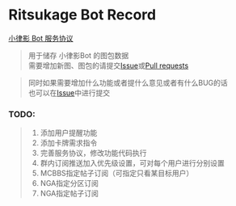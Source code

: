 # Ritsukage Bot Record  

[小律影 Bot 服务协议](https://github.com/BAKAOLC/RitsukageBotRecord/blob/master/LICENSE.md)

> 用于储存 小律影Bot 的图包数据  
> 需要增加新图、图包的请提交[Issue](https://github.com/BAKAOLC/RitsukageBotRecord/issues)或[Pull requests](https://github.com/BAKAOLC/RitsukageBotRecord/pulls)  

> 同时如果需要增加什么功能或者提什么意见或者有什么BUG的话  
> 也可以在[Issue](https://github.com/BAKAOLC/RitsukageBotRecord/issues)中进行提交  

### TODO:  
> 1. 添加用户提醒功能  
> 2. 添加卡牌需求指令  
> 3. 完善服务协议，修改功能代码执行  
> 4. 群内订阅推送加入优先级设置，可对每个用户进行分别设置  
> 5. MCBBS指定帖子订阅（可指定只看某目标用户）  
> 6. NGA指定分区订阅  
> 7. NGA指定帖子订阅  